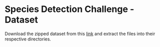 # Species Detection Challenge - Dataset
Download the zipped dataset from this [link]() and extract the files into their respective directories.
